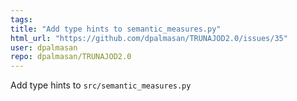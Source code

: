 ```yaml
---
tags: 
title: "Add type hints to semantic_measures.py"
html_url: "https://github.com/dpalmasan/TRUNAJOD2.0/issues/35"
user: dpalmasan
repo: dpalmasan/TRUNAJOD2.0
---
```


Add type hints to `src/semantic_measures.py`